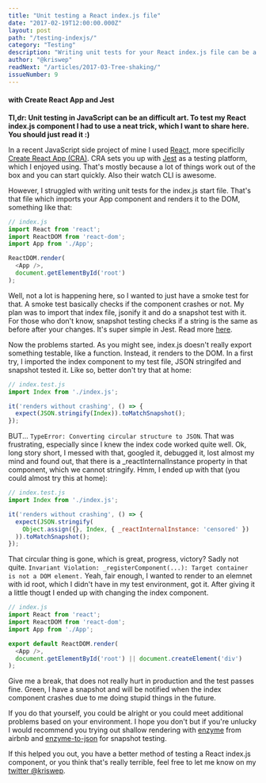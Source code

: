 ```yaml
---
title: "Unit testing a React index.js file"
date: "2017-02-19T12:00:00.000Z"
layout: post
path: "/testing-indexjs/"
category: "Testing"
description: "Writing unit tests for your React index.js file can be a little tricky. Read on how I did it lately..."
author: "@kriswep"
readNext: "/articles/2017-03-Tree-shaking/"
issueNumber: 9
---
```


#### with Create React App and Jest

**Tl,dr: Unit testing in JavaScript can be an difficult art. To test my React index.js component I had to use a neat trick, which I want to share here. You should just read it :)**

In a recent JavaScript side project of mine I used [React](https://facebook.github.io/react/),
more specificlly [Create React App (CRA)](https://github.com/facebookincubator/create-react-app).
CRA sets you up with [Jest](https://facebook.github.io/jest/) as a testing platform, which I enjoyed using.
That's mostly because a lot of things work out of the box and you can start quickly. Also their watch CLI is awesome.

However, I struggled with writing unit tests for the index.js start file. That's that file which imports your App component
and renders it to the DOM, something like that:

```JavaScript
// index.js
import React from 'react';
import ReactDOM from 'react-dom';
import App from './App';

ReactDOM.render(
  <App />,
  document.getElementById('root')
);
```

Well, not a lot is happening here, so I wanted to just have a smoke test for that. A smoke test basically checks
if the component crashes or not. My plan was to import that index file,
jsonify it and do a snapshot test with it. For those who don't know,
snapshot testing checks if a string is the same as before after your changes.
It's super simple in Jest. Read more [here](https://facebook.github.io/jest/docs/snapshot-testing.html#content).

Now the problems started. As you might see, index.js doesn't
really export something testable, like a function. Instead, it renders
to the DOM. In a first try, I imported the index component to my test file,
JSON stringifed and snapshot tested it. Like so, better don't try that at home:

```JavaScript
// index.test.js
import Index from './index.js';

it('renders without crashing', () => {
  expect(JSON.stringify(Index)).toMatchSnapshot();
});
```

BUT... `TypeError: Converting circular structure to JSON`.
That was frustrating, especially since I knew the index code worked quite well.
Ok, long story short, I messed with that, googled it, debugged it, lost almost my mind and
found out, that there is a \_reactInternalInstance property in that component, which we cannot stringify.
Hmm, I ended up with that (you could almost try this at home):

```JavaScript
// index.test.js
import Index from './index.js';

it('renders without crashing', () => {
  expect(JSON.stringify(
    Object.assign({}, Index, { _reactInternalInstance: 'censored' })
  )).toMatchSnapshot();
});
```

That circular thing is gone, which is great, progress, victory? Sadly not quite.
`Invariant Violation: _registerComponent(...): Target container is not a DOM element.`
Yeah, fair enough, I wanted to render to an elemnet with id root,
which I didn't have in my test environment, got it. After giving it
a little thougt I ended up with changing the index component.

```JavaScript
// index.js
import React from 'react';
import ReactDOM from 'react-dom';
import App from './App';

export default ReactDOM.render(
  <App />,
  document.getElementById('root') || document.createElement('div')
);
```

Give me a break, that does not really hurt in production and the test
passes fine. Green, I have a snapshot and will be notified when the index component
crashes due to me doing stupid things in the future.

If you do that yourself, you could be alright or you could meet additional problems based on your environment.
I hope you don't but if you're unlucky I would recommend you trying out shallow rendering with
[enzyme](https://github.com/airbnb/enzyme) from airbnb and [enzyme-to-json](https://www.npmjs.com/package/enzyme-to-json) for snapshot testing.

If this helped you out, you have a better method of testing a React
index.js component, or you think that's really terrible,
feel free to let me know on my [twitter @kriswep](https://twitter.com/kriswep).
